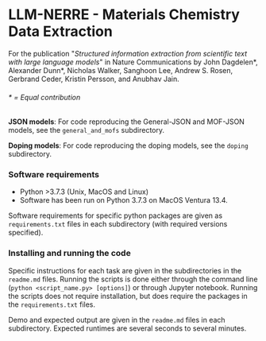 # LLM-NERRE  - Materials Chemistry Data Extraction

For the publication "*Structured information extraction from scientific text with large language models*" in Nature Communications by John Dagdelen*, Alexander Dunn*, Nicholas Walker, Sanghoon Lee, Andrew S. Rosen, Gerbrand Ceder, Kristin Persson, and Anubhav Jain.


###### * = Equal contribution


**JSON models**: For code reproducing the General-JSON and MOF-JSON models, see the `general_and_mofs` subdirectory.

**Doping models**: For code reproducing the doping models, see the `doping` subdirectory.


### Software requirements

- Python >3.7.3 (Unix, MacOS and Linux)
- Software has been run on Python 3.7.3 on MacOS Ventura 13.4.

Software requirements for specific python packages are given as `requirements.txt` files in each subdirectory (with required versions specified).


### Installing and running the code

Specific instructions for each task are given in the subdirectories in the `readme.md` files. Running the scripts is done either through the command line (`python <script_name.py> [options]`) or through Jupyter notebook. Running the scripts does not require installation, but does require the packages in the `requirements.txt` files.

Demo and expected output are given in the `readme.md` files in each subdirectory. Expected runtimes are several seconds to several minutes. 